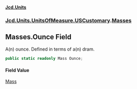 #### [Jcd.Units](index.md 'index')
### [Jcd.Units.UnitsOfMeasure.USCustomary](Jcd.Units.UnitsOfMeasure.USCustomary.md 'Jcd.Units.UnitsOfMeasure.USCustomary').[Masses](Masses.md 'Jcd.Units.UnitsOfMeasure.USCustomary.Masses')

## Masses.Ounce Field

A(n) ounce. Defined in terms of a(n) dram.

```csharp
public static readonly Mass Ounce;
```

#### Field Value
[Mass](Mass.md 'Jcd.Units.UnitTypes.Mass')